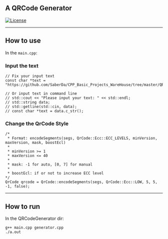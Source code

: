 A QRCode Generator
---

[![License](https://img.shields.io/badge/License-MIT%20License-blue.svg)](https://opensource.org/licenses/MIT)

---

## How to use

In the ```main.cpp```:

### Input the text

```
// Fix your input text
const char *text = "https://github.com/SaberDa/CPP_Basic_Projects_WareHouse/tree/master/QRCodeGenerator";

// Or input text in command line
// std::cout << "Please input your text: " << std::endl;
// std::string data;
// std::getline(std::cin, data);
// const char *text = data.c_str();
```

### Change the QrCode Style

```
/*
 * Format: encodeSegments(segs, QrCode::Ecc::ECC_LEVELS, minVersion, maxVersion, mask, boostEcl)
 * 
 * minVersion >= 1
 * maxVersion <= 40
 * 
 * mask: -1 for auto, [0, 7] for manual
 * 
 * boostEcl: if or not to increase ECC level
*/ 
QrCode qrcode = QrCode::encodeSegments(segs, QrCode::Ecc::LOW, 5, 5, -1, false);
```

---

## How to run

In the QRCodeGenerator dir:

```
g++ main.cpp generator.cpp
./a.out
```